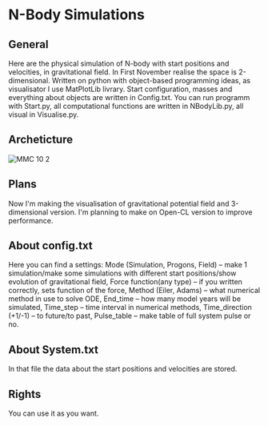 # N-Body Simulations

## General
Here are the physical simulation of N-body with start positions and velocities, in gravitational field. In First November realise the space is 2-dimensional. Written on python with object-based programming ideas, as visualisator I use MatPlotLib livrary. Start configuration, masses and everything about objects are written in Config.txt. You can run programm with Start.py, all computational functions are written in NBodyLib.py, all visual in Visualise.py.

## Archeticture
![ММС 10 2](https://github.com/Sirine-Chi/N-Body-Matrix/assets/71520044/5158e17d-e73d-45c7-b10e-808189d1ab15)


## Plans
Now I'm making the visualisation of gravitational potential field and 3-dimensional version. I'm planning to make on Open-CL version to improve performance.

## About config.txt
Here you can find a settings: Mode (Simulation, Progons, Field) – make 1 simulation/make some simulations with different start positions/show evolution of gravitational field, Force function(any type) – if you written correctly, sets function of the force, Method (Eiler, Adams) – what numerical method in use to solve ODE, End_time – how many model years will be simulated, Time_step – time interval in numerical methods, Time_direction (+1/-1) – to future/to past, Pulse_table – make table of full system pulse or no.

## About System.txt
In that file the data about the start positions and velocities are stored. 

## Rights
You can use it as you want.
